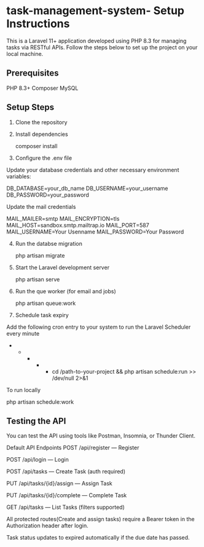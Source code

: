 # task-management-system- Setup Instructions

This is a Laravel 11+ application developed using PHP 8.3 for managing tasks via RESTful APIs. Follow the steps below to set up the project on your local machine.

## Prerequisites

PHP 8.3+
Composer
MySQL

## Setup Steps

1. Clone the repository 

2. Install dependencies
 
   composer install

3. Configure the .env file
  
  Update your database credentials and other necessary environment variables:
  
  DB_DATABASE=your_db_name
  DB_USERNAME=your_username
  DB_PASSWORD=your_password

  Update the mail credentials

   MAIL_MAILER=smtp
   MAIL_ENCRYPTION=tls
   MAIL_HOST=sandbox.smtp.mailtrap.io
   MAIL_PORT=587
   MAIL_USERNAME=Your Usenname
   MAIL_PASSWORD=Your Password

4. Run the databse migration

   php artisan migrate

5. Start the Laravel development server

   php artisan serve

6. Run the que worker (for email and jobs)
 
   php artisan queue:work

7. Schedule task expiry 

  Add the following cron entry to your system to run the Laravel Scheduler every minute

  * * * * * cd /path-to-your-project && php artisan schedule:run >> /dev/null 2>&1

  To run locally

  php artisan schedule:work


##  Testing the API

  You can test the API using tools like Postman, Insomnia, or Thunder Client.

  Default API Endpoints
   POST /api/register — Register

   POST /api/login — Login

   POST /api/tasks — Create Task (auth required)

   PUT /api/tasks/{id}/assign — Assign Task

   PUT /api/tasks/{id}/complete — Complete Task

   GET /api/tasks — List Tasks (filters supported)

   All protected routes(Create and assign tasks) require a Bearer token in the Authorization header after login.

   Task status updates to expired automatically if the due date has passed.






